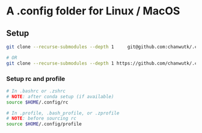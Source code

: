 # A .config folder for Linux / MacOS

## Setup
```bash
git clone --recurse-submodules --depth 1     git@github.com:chanwutk/.config.git $HOME/.config
```
```bash
# OR
git clone --recurse-submodules --depth 1 https://github.com/chanwutk/.config.git $HOME/.config
```

### Setup rc and profile
```bash
# In .bashrc or .zshrc
# NOTE: after conda setup (if available)
source $HOME/.config/rc

# In .profile, .bash_profile, or .zprofile
# NOTE: before sourcing rc
source $HOME/.config/profile
```
